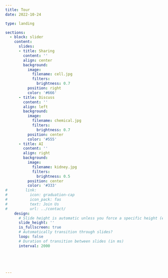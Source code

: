 ```yaml
---
title: Tour
date: 2022-10-24

type: landing

sections:
  - block: slider
    content:
      slides:
      - title: Sharing
        content: ''
        align: center
        background:
          image:
            filename: cell.jpg
            filters:
              brightness: 0.7
          position: right
          color: '#666'
      - title: Discuss
        content: ''
        align: left
        background:
          image:
            filename: chemical.jpg
            filters:
              brightness: 0.7
          position: center
          color: '#555'
      - title: AI
        content: ''
        align: right
        background:
          image:
            filename: kidney.jpg
            filters:
              brightness: 0.5
          position: center
          color: '#333'
#        link:
#          icon: graduation-cap
#          icon_pack: fas
#          text: Join Us
#          url: ../contact/
    design:
      # Slide height is automatic unless you force a specific height (e.g. '400px')
      slide_height: ''
      is_fullscreen: true
      # Automatically transition through slides?
      loop: false
      # Duration of transition between slides (in ms)
      interval: 2000





---
```

